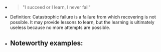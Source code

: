 - > "I succeed or I learn, I never fail"
- Definition: Catastrophic failure is a failure from which recovering is not possible. It may provide lessons to learn, but the learning is ultimately useless because no more attempts are possible.
- Noteworthy examples:
	-